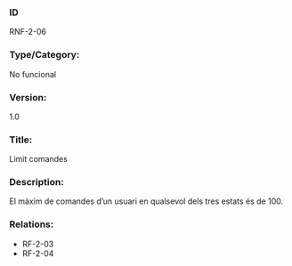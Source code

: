 ### ID
RNF-2-06
### Type/Category:
No funcional
### Version:
1.0
### Title:
Limit comandes
### Description:
El màxim de comandes d’un usuari en qualsevol dels tres estats és de 100.
### Relations:
* RF-2-03
* RF-2-04
